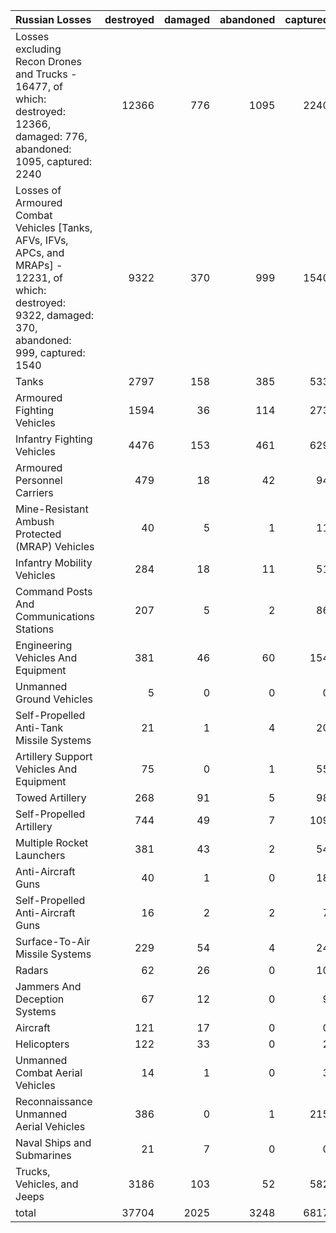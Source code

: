 | Russian Losses                                                                                                                                           |   destroyed |   damaged |   abandoned |   captured |   total |
|:---------------------------------------------------------------------------------------------------------------------------------------------------------|------------:|----------:|------------:|-----------:|--------:|
| Losses excluding Recon Drones and Trucks - 16477, of which: destroyed: 12366, damaged: 776, abandoned: 1095, captured: 2240                              |       12366 |       776 |        1095 |       2240 |   16477 |
| Losses of Armoured Combat Vehicles [Tanks, AFVs, IFVs, APCs, and MRAPs] - 12231, of which: destroyed: 9322, damaged: 370, abandoned: 999, captured: 1540 |        9322 |       370 |         999 |       1540 |   12231 |
| Tanks                                                                                                                                                    |        2797 |       158 |         385 |        533 |    3873 |
| Armoured Fighting Vehicles                                                                                                                               |        1594 |        36 |         114 |        273 |    2017 |
| Infantry Fighting Vehicles                                                                                                                               |        4476 |       153 |         461 |        629 |    5719 |
| Armoured Personnel Carriers                                                                                                                              |         479 |        18 |          42 |         94 |     633 |
| Mine-Resistant Ambush Protected  (MRAP) Vehicles                                                                                                         |          40 |         5 |           1 |         11 |      57 |
| Infantry Mobility Vehicles                                                                                                                               |         284 |        18 |          11 |         51 |     364 |
| Command Posts And Communications Stations                                                                                                                |         207 |         5 |           2 |         86 |     300 |
| Engineering Vehicles And Equipment                                                                                                                       |         381 |        46 |          60 |        154 |     641 |
| Unmanned Ground Vehicles                                                                                                                                 |           5 |         0 |           0 |          0 |       5 |
| Self-Propelled Anti-Tank Missile Systems                                                                                                                 |          21 |         1 |           4 |         20 |      46 |
| Artillery Support Vehicles And Equipment                                                                                                                 |          75 |         0 |           1 |         55 |     131 |
| Towed Artillery                                                                                                                                          |         268 |        91 |           5 |         98 |     462 |
| Self-Propelled Artillery                                                                                                                                 |         744 |        49 |           7 |        109 |     909 |
| Multiple Rocket Launchers                                                                                                                                |         381 |        43 |           2 |         54 |     480 |
| Anti-Aircraft Guns                                                                                                                                       |          40 |         1 |           0 |         18 |      59 |
| Self-Propelled Anti-Aircraft Guns                                                                                                                        |          16 |         2 |           2 |          7 |      27 |
| Surface-To-Air Missile Systems                                                                                                                           |         229 |        54 |           4 |         24 |     311 |
| Radars                                                                                                                                                   |          62 |        26 |           0 |         10 |      98 |
| Jammers And Deception Systems                                                                                                                            |          67 |        12 |           0 |          9 |      88 |
| Aircraft                                                                                                                                                 |         121 |        17 |           0 |          0 |     138 |
| Helicopters                                                                                                                                              |         122 |        33 |           0 |          2 |     157 |
| Unmanned Combat Aerial Vehicles                                                                                                                          |          14 |         1 |           0 |          3 |      18 |
| Reconnaissance Unmanned Aerial Vehicles                                                                                                                  |         386 |         0 |           1 |        215 |     602 |
| Naval Ships and Submarines                                                                                                                               |          21 |         7 |           0 |          0 |      28 |
| Trucks, Vehicles, and Jeeps                                                                                                                              |        3186 |       103 |          52 |        582 |    3923 |
| total                                                                                                                                                    |       37704 |      2025 |        3248 |       6817 |   49794 |